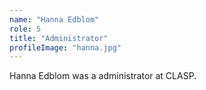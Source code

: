 ```yaml
---
name: "Hanna Edblom"
role: 5 
title: "Administrator"
profileImage: "hanna.jpg" 
---
```

Hanna Edblom was a administrator at CLASP.
